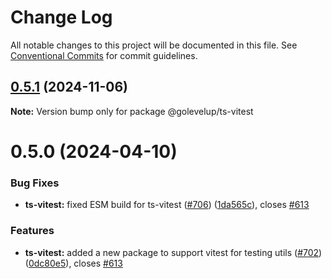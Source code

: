 # Change Log

All notable changes to this project will be documented in this file.
See [Conventional Commits](https://conventionalcommits.org) for commit guidelines.

## [0.5.1](https://github.com/golevelup/nestjs/compare/@golevelup/ts-vitest@0.5.0...@golevelup/ts-vitest@0.5.1) (2024-11-06)

**Note:** Version bump only for package @golevelup/ts-vitest

# 0.5.0 (2024-04-10)

### Bug Fixes

- **ts-vitest:** fixed ESM build for ts-vitest ([#706](https://github.com/golevelup/nestjs/issues/706)) ([1da565c](https://github.com/golevelup/nestjs/commit/1da565c29608373d653e39229cf3798c9e7864ff)), closes [#613](https://github.com/golevelup/nestjs/issues/613)

### Features

- **ts-vitest:** added a new package to support vitest for testing utils ([#702](https://github.com/golevelup/nestjs/issues/702)) ([0dc80e5](https://github.com/golevelup/nestjs/commit/0dc80e5b7799d187d3e436a3bc53a9b54bf0d21d)), closes [#613](https://github.com/golevelup/nestjs/issues/613)
